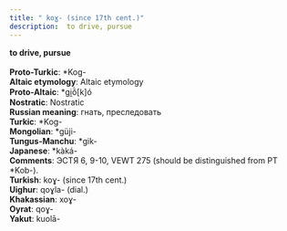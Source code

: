 ```yaml
---
title: " koɣ- (since 17th cent.)"
description:  to drive, pursue
---
```

<strong> to drive, pursue</strong><br><br>
<strong>Proto-Turkic</strong>:  *Kog-<br>
<strong>Altaic etymology</strong>:  Altaic etymology<br>
<strong> Proto-Altaic</strong>:  *gi̯ŏ̀[k]ó<br>
<strong>Nostratic</strong>:  Nostratic<br>
<strong>Russian meaning</strong>:  гнать, преследовать<br>
<strong>Turkic</strong>:  *Kog-<br>
<strong>Mongolian</strong>:  *güji-<br>
<strong>Tungus-Manchu</strong>:  *gik-<br>
<strong>Japanese</strong>:  *kàká-<br>
<strong>Comments</strong>:  ЭСТЯ 6, 9-10, VEWT 275 (should be distinguished from PT *Kob-).<br>
<strong>Turkish</strong>:  koɣ- (since 17th cent.)<br>
<strong>Uighur</strong>:  qoɣla- (dial.)<br>
<strong>Khakassian</strong>:  xoɣ-<br>
<strong>Oyrat</strong>:  qoɣ-<br>
<strong>Yakut</strong>:  kuolā-<br>


